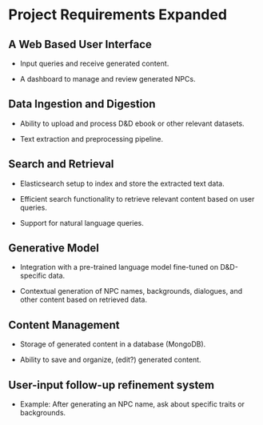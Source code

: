 # Project Requirements Expanded

## A Web Based User Interface

- Input queries and receive generated content.

- A dashboard to manage and review generated NPCs.

## Data Ingestion and Digestion

- Ability to upload and process D&D ebook or other relevant datasets.

- Text extraction and preprocessing pipeline.

## Search and Retrieval

- Elasticsearch setup to index and store the extracted text data.

- Efficient search functionality to retrieve relevant content based on user
  queries.

- Support for natural language queries.

## Generative Model

- Integration with a pre-trained language model fine-tuned on D&D-specific
  data.

- Contextual generation of NPC names, backgrounds, dialogues, and other content
  based on retrieved data.

## Content Management

- Storage of generated content in a database (MongoDB).

- Ability to save and organize, (edit?) generated content.

## User-input follow-up refinement system

- Example: After generating an NPC name, ask about specific traits or
  backgrounds.

